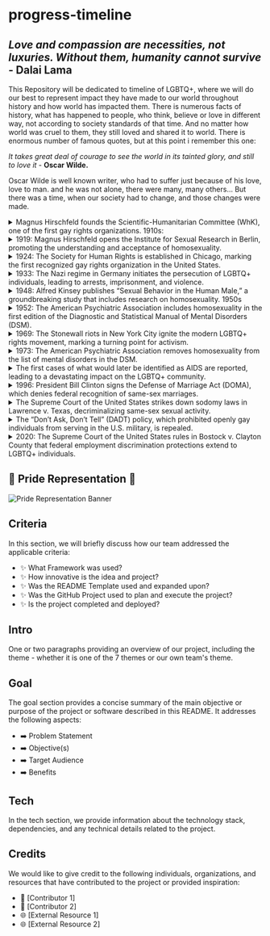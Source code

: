 # progress-timeline


## *Love and compassion are necessities, not luxuries. Without them, humanity cannot survive* - __Dalai Lama__


This Repository will be dedicated to timeline of LGBTQ+, where we will do our best to represent impact they have made to our world throughout history and how world has impacted them. There is numerous facts of history, what has happened to people, who think, believe or love in different way, not according to society standards of that time. And no matter how world was cruel to them, they still loved and shared it to world. There is enormous number of famous quotes, but at this point i remember this one:

*It takes great deal of courage to see the world in its tainted glory, and still to love it* - __Oscar Wilde.__

Oscar Wilde is well known writer, who had to suffer just because of his love, love to man. and he was not alone, there were many, many others... But there was a time, when our society had to change, and those changes were made. 


<details>  <summary> Magnus Hirschfeld founds the Scientific-Humanitarian Committee (WhK), one of the first gay rights organizations. 1910s:</summary>
<p>
The committee was established in Germany on May 15, 1897, shortly after Magnus Hirschfield secured the release of Oscar Wilde, who had been imprisoned for homosexuality. Hirschfield noticed the alarming number of his homosexual patients contemplating suicide due to societal condemnation of their natural desires. In an effort to challenge the prevailing belief that homosexuality was unnatural and criminal, they collected over 5,000 signatures, including those of prominent figures such as Leo Tolstoy and Albert Einstein, advocating for the repeal of Paragraph 175, the law that criminalized same-sex relationships.
</p></details>

<details>  <summary> 1919: Magnus Hirschfeld opens the Institute for Sexual Research in Berlin, promoting the understanding and acceptance of homosexuality. </summary>
<p>
On July 6th, Magnus Hirschfield inaugurated the groundbreaking "Institute of Sexual Science" in Berlin's Tiergarten district, making it the world's first institution of its kind. With a diverse team of over 40 professionals specializing in research, sexual counseling, venereal disease treatment, and public sexual education, the institute also featured a museum showcasing sexual artifacts, examination rooms, and a lecture hall. Providing free advice to the public, the institute conducted over 18,000 consultations in its inaugural year, benefiting more than 3,500 individuals. Those with limited financial resources received complimentary medical treatment at the institute.
</p></details>

<details>  <summary> 1924: The Society for Human Rights is established in Chicago, marking the first recognized gay rights organization in the United States. </summary>
<p>
Inspired by Magnus Hirschfield, Henry Gerber, originally from Bavaria and later a resident of the United States, submitted an application to establish the Society for Human Rights on December 10, 1924, in Chicago. Although he published only a few issues before the local police presented a charter that led to the society's closure in 1925, the charges were eventually dropped. Unfortunately, Gerber was financially ruined due to the legal fees. Despite these setbacks, he persevered and continued to write about homosexuality for various publications.
</p></details>

<details>  <summary> 1933: The Nazi regime in Germany initiates the persecution of LGBTQ+ individuals, leading to arrests, imprisonment, and violence.</summary>
<p>
During the Nazi regime, a student group aligned with the regime marched to the Institute for Sexual Science, looting its library and archives, followed by the burning of books and files. Within months, the institute was compelled to close. Henry Gerber, affected by these events, left Germany and relocated to France. The Nazi regime continued its relentless campaign against male homosexuality from 1933 to 1945, resulting in over 100,000 arrests and approximately 50% of them being convicted, often leading to imprisonment in concentration camps. In June 1935, the Nazis intensified their efforts by amending Paragraph 175, effectively banning sexual relationships between men. The campaign further escalated in 1936 under the leadership of SS leader Heinrich Himmler.
</p></details>

<details>  <summary> 1948: Alfred Kinsey publishes “Sexual Behavior in the Human Male,” a groundbreaking study that includes research on homosexuality. 1950s </summary>
<p>
Alfred Kinsey, a renowned sexologist, gained recognition for his groundbreaking work on human sexuality. He proposed that everyone falls on a bisexual scale ranging from 0 (heterosexual) to 6 (homosexual). Kinsey published two influential books known as "The Kinsey Reports":

In 1948, "Sexual Behavior in the Human Male" was released, based on 5,300 interviews.
In 1953, "Sexual Behavior in the Human Female" followed, based on 6,000 interviews.

Through his research, Kinsey discovered that approximately 11.6% of males aged 20-35 fell at rating 3 on his scale, indicating some level of bisexuality. The corresponding figure for females was approximately 7%. These findings challenged prevailing societal notions of sexual orientation.
</p></details>

<details> <summary>1952: The American Psychiatric Association includes homosexuality in the first edition of the Diagnostic and Statistical Manual of Mental Disorders (DSM).</summary>
<p>
This manual had the objective of establishing consistent criteria and terminology for psychiatric disorders, resulting in the classification of homosexuality as a "sociopathic personality disturbance." It encompassed various forms of sexual deviation, such as "homosexuality, transvestism, fetishism, and others." The inclusion of these behaviors in the Diagnostic and Statistical Manual of Mental Disorders (DSM) aimed to acknowledge them as disorders rather than moral transgressions. This laid the groundwork for future investigations on homosexuality by clinicians, shaping the understanding and study of this topic in the field of psychology. 
</p></details>

<details><summary>1969: The Stonewall riots in New York City ignite the modern LGBTQ+ rights movement, marking a turning point for activism.</summary>
<p>
The Stonewall Inn was a well-known gay bar where individuals could gather to socialize, dance, and enjoy the jukebox. The establishment had Mafia "protection" through regular payoffs, as the Mafia had invested in the bar. The police raided the bar, suspecting involvement in bootlegging liquor. Patrons were required to present identification, and those who were not arrested were escorted out. A crowd began to gather outside, and as more people arrived, they were met with thrown beer bottles. Gradually, the situation escalated into a riot, with some arrested individuals being freed by the enraged crowd. The following night, although smaller confrontations between the LGBTQ+ community and the police occurred, the riot had subsided. Those who were present became members of the Gay Liberation Front, continuing to fight for the rights and equality of the queer community.
</p></details>

<details><summary>1973: The American Psychiatric Association removes homosexuality from the list of mental disorders in the DSM.</summary>
<p>
In 1973, the American Psychiatric Association (APA) voted on the removal of homosexuality from the list of mental disorders. Out of the votes cast, 5,854 were in favor of removal, while 3,810 were in favor of retaining the classification. This decision led to homosexuality being shifted from the Diagnostic and Statistical Manual (DSM), and instead labeled as "sexual orientation disturbance" until its complete removal in 1987. However, it is worth noting that the new definition proposed by Spitzer was criticized for its homophobic bias. Years later, Spitzer publicly resigned from the APA nomenclature committee due to the recognition of his own homophobic views.
</p></details>

<details><summary>The first cases of what would later be identified as AIDS are reported, leading to a devastating impact on the LGBTQ+ community.</summary>
<p>
On June 5, 1981, the Centers for Disease Control and Prevention (CDC) published a report highlighting five cases of Pneumocystis Pneumonia among gay men, although the disease was already known within the LGBT+ community. Lawrence Mass, a journalist, was the first to write about the emerging epidemic in an article titled "Disease Rumors Largely Unfounded" published in the gay newspaper The New York Native. By the end of 1981, there were already 270 reported cases of severe immune deficiency, with 121 deaths among gay men. At this point, the disease was still not fully understood and lacked an official name. Finally, on September 24, the CDC named it AIDS (Acquired Immune Deficiency Syndrome). By 1985, at least one HIV infection had been reported in every region of the world.
</p></details>

<details><summary>1996: President Bill Clinton signs the Defense of Marriage Act (DOMA), which denies federal recognition of same-sex marriages.</summary>
<p>
Bill Clinton signed the Defense of Marriage Act (DOMA), which defined marriage as exclusively between one man and one woman, granting states the power to reject recognition of same-sex marriages. Consequently, this resulted in the denial of federal protections, privileges, access to employment benefits for partners, inheritance rights, immigration and residency rights, and complications with joint tax returns. In summary, a single stroke of a pen by one individual eliminated the rights of millions of people, effectively erasing their ability to enjoy equal treatment and opportunities in various aspects of life.
</p></details>

<details><summary>The Supreme Court of the United States strikes down sodomy laws in Lawrence v. Texas, decriminalizing same-sex sexual activity.</summary>
<p>
A significant turning point came in 2003 with the landmark case Lawrence v. Texas, which resulted in the decriminalization of homosexuality throughout the United States, although by then only 36 states had repealed their anti-sodomy laws. However, Louisiana continued to classify same-sex relations as a crime under its legal definition. It was not until June 26, 2005, with the case Obergefell v. Hodges, that marriage equality became the law of the land in all 50 states. American Samoa took an additional two years to follow suit. This marked the beginning of a transformative journey towards greater LGBTQ+ rights and recognition.
</p></details>

<details><summary>The “Don’t Ask, Don’t Tell” (DADT) policy, which prohibited openly gay individuals from serving in the U.S. military, is repealed.</summary>
<p>
The "Don't Ask, Don't Tell" (DADT) policy, which suppressed the rights of gay, lesbian, and bisexual individuals, was finally terminated on September 20, 2011. Under DADT, they were compelled to conceal their sexual orientation, as any acknowledgment of their identity or engagement in "homosexual conduct" could result in discharge from the military. The abolishment of this policy marked a significant milestone, providing protection against discrimination for gay servicemen and servicewomen. This change allowed them to serve openly without fear of reprisal based on their sexual orientation, fostering a more inclusive and equitable environment within the military.
</p></details>

<details><summary>2020: The Supreme Court of the United States rules in Bostock v. Clayton County that federal employment discrimination protections extend to LGBTQ+ individuals.</summary>
<p>
The Civil Rights Act in the United States was designed to safeguard employees against discrimination, but its application varied across states, with only 21 providing comprehensive protection. However, when Gerald Bostock expressed interest in a gay softball league, he was terminated from his job in Clayton County, Georgia. The subsequent court ruling established that it is unlawful for employers to discriminate against individuals based on their transgender status or sexual orientation, as protected by Title VII and the Civil Rights Act of 1964. This landmark victory represents a significant milestone for the LGBTQ+ community, affirming that people should not be judged based on their identity or whom they love.
</p></details>



## 🌈 Pride Representation 🥳
![Pride Representation Banner](https://res.cloudinary.com/djdefbnij/image/upload/v1685616402/pride2023banner_s33wvv.jpg)


## Criteria
In this section, we will briefly discuss how our team addressed the applicable criteria:

- ✨ What Framework was used?
- ✨ How innovative is the idea and project?
- ✨ Was the README Template used and expanded upon?
- ✨ Was the GitHub Project used to plan and execute the project?
- ✨ Is the project completed and deployed?

## Intro
One or two paragraphs providing an overview of our project, including the theme - whether it is one of the 7 themes or our own team's theme.

## Goal
The goal section provides a concise summary of the main objective or purpose of the project or software described in this README. It addresses the following aspects:

- ➡️ Problem Statement
- ➡️ Objective(s)
- ➡️ Target Audience
- ➡️ Benefits

## Tech
In the tech section, we provide information about the technology stack, dependencies, and any technical details related to the project.

## Credits
We would like to give credit to the following individuals, organizations, and resources that have contributed to the project or provided inspiration:
- 🙌 [Contributor 1]
- 🙌 [Contributor 2]
- 🌐 [External Resource 1]
- 🌐 [External Resource 2]